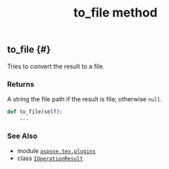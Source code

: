﻿---
title: to_file method
second_title: Aspose.TeX for Python via .NET API References
description: 
type: docs
weight: 20
url: /python-net/aspose.tex.plugins/ioperationresult/to_file/
is_root: false
---

## to_file {#}

Tries to convert the result to a file.


### Returns 


A string the file path if the result is file; otherwise `null`.


```python
def to_file(self):
    ...
```





### See Also
* module [`aspose.tex.plugins`](../../)
* class [`IOperationResult`](/tex/python-net/aspose.tex.plugins/ioperationresult)
